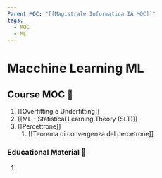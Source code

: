 ```yaml
---
Parent MOC: "[[Magistrale Informatica IA MOC]]"
tags:
  - MOC
  - ML
---
```

# Macchine Learning ML

## Course MOC  📒
1. [[Overfitting e Underfitting]]
2. [[ML - Statistical Learning Theory (SLT)]]
3. [[Percettrone]]
	1. [[Teorema di convergenza del percetrone]]



### Educational Material 🧱
1. 




